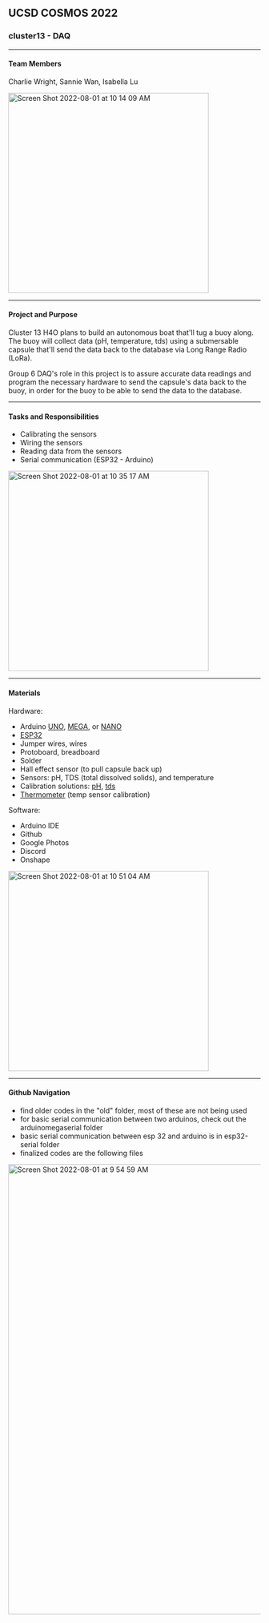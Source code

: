 ## UCSD COSMOS 2022
### cluster13 - DAQ
***
#### Team Members
Charlie Wright, Sannie Wan, Isabella Lu

<img width="400" alt="Screen Shot 2022-08-01 at 10 14 09 AM" src="https://user-images.githubusercontent.com/98288767/182205438-cabe9342-86b9-47fa-8be7-d52cbd639ce0.png">

***
#### Project and Purpose
Cluster 13 H4O plans to build an autonomous boat that'll tug a buoy along. The buoy will collect data (pH, temperature, tds) using a submersable capsule that'll send the data back to the database via Long Range Radio (LoRa).

Group 6 DAQ's role in this project is to assure accurate data readings and program the necessary hardware to send the capsule's data back to the buoy, in order for the buoy to be able to send the data to the database.

***
#### Tasks and Responsibilities
- Calibrating the sensors
- Wiring the sensors
- Reading data from the sensors
- Serial communication (ESP32 - Arduino)
<img width="400" alt="Screen Shot 2022-08-01 at 10 35 17 AM" src="https://user-images.githubusercontent.com/98288767/182208779-105195eb-0233-4483-9548-88205e36d9cb.png">

***
#### Materials
Hardware:
- Arduino [UNO](https://store-usa.arduino.cc/products/arduino-uno-rev3), [MEGA](https://store.arduino.cc/products/arduino-mega-2560-rev3), or [NANO](https://store.arduino.cc/products/arduino-nano)
- [ESP32](https://heltec.org/project/wifi-lora-32/)
- Jumper wires, wires
- Protoboard, breadboard
- Solder
- Hall effect sensor (to pull capsule back up)
- Sensors: pH, TDS (total dissolved solids), and temperature
- Calibration solutions: [pH](https://www.amazon.com/Atlas-Scientific-Electrode-Calibration-Solution/dp/B0063MVU5S/ref=sr_1_2_sspa?crid=LED7BUK1NYP2&keywords=potassium+chloride+storage+solution&qid=1658250704&sprefix=potassium+chloride+storagesolution%2Caps%2C111&sr=8-2-spons&psc=1&spLa=ZW5jcnlwdGVkUXVhbGlmaWVyPUEyVVhRT1dUNFI3WFVNJmVuY3J5cHRlZElkPUEwMzc3MzExMzJVWTJLQjAzWkM5VSZlbmNyeXB0ZWRBZElkPUEwNTY5NzczWVZISkNQUllaMFRKJndpZGdldE5hbWU9c3BfYXRmJmFjdGlvbj1jbGlja1JlZGlyZWN0JmRvTm90TG9nQ2xpY2s9dHJ1ZQ==), [tds](https://www.amazon.com/HM-Digital-1000ppm-Calibration-Solution/dp/B001FD6WZ8/ref=sr_1_3?crid=1MKJVGSDON4SL&keywords=tds+calibration+solution+1000+ppm&qid=1658167608&sprefix=tds+calibration+solution%2Caps%2C115&sr=8-3)
- [Thermometer](https://www.amazon.com/Yacumama-Instant-Thermometer-WATERPROOF-Grilling/dp/B087XBXFM6/ref=sr_1_1_sspa?crid=1ZI7NBGGZ0YM0&keywords=water+temperature+thermometer&qid=1658167757&sprefix=water+tempera%2Caps%2C157&sr=8-1-spons&psc=1&spLa=ZW5jcnlwdGVkUXVhbGlmaWVyPUExVk9NRDJTVkhOWTNWJmVuY3J5cHRlZElkPUEwNTUzMDk5QUw2R1ZDU1ZVU0EwJmVuY3J5cHRlZEFkSWQ9QTA0NTQyMTUzNEJJNzJOR0ZHWTImd2lkZ2V0TmFtZT1zcF9hdGYmYWN0aW9uPWNsaWNrUmVkaXJlY3QmZG9Ob3RMb2dDbGljaz10cnVl) (temp sensor calibration)

Software:
- Arduino IDE
- Github
- Google Photos
- Discord
- Onshape
<img width="400" alt="Screen Shot 2022-08-01 at 10 51 04 AM" src="https://user-images.githubusercontent.com/98288767/182211223-1b56824c-7c58-463b-803d-c1d5286bc7ce.png">

***
#### Github Navigation
- find older codes in the "old" folder, most of these are not being used
- for basic serial communication between two arduinos, check out the arduinomegaserial folder
- basic serial communication between esp 32 and arduino is in esp32-serial folder
- finalized codes are the following files
<img width="899" alt="Screen Shot 2022-08-01 at 9 54 59 AM" src="https://user-images.githubusercontent.com/98288767/182202442-91adfa5f-bfee-48e5-af5b-348008c43159.png">

